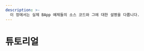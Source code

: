 ```yaml
---
description: >-
  이 장에서는 실제 BApp 예제들의 소스 코드와 그에 대한 설명을 다룹니다.
---
```


# 튜토리얼 <a id="tutorials"></a>

